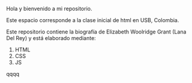 Hola y bienvenido a mi repositorio.

Este espacio corresponde a la clase inicial de html en USB, Colombia.

Este repositorio contiene la biografía de Elizabeth Woolridge Grant (Lana Del Rey) y está elaborado mediante:

1. HTML
2. CSS
3. JS

qqqq